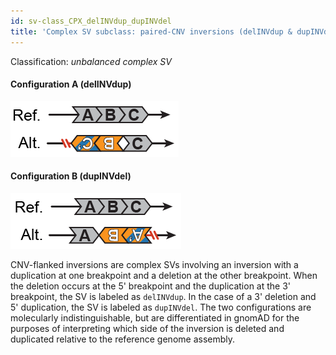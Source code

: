 ```yaml
---
id: sv-class_CPX_delINVdup_dupINVdel
title: 'Complex SV subclass: paired-CNV inversions (delINVdup & dupINVdel)'
---
```


Classification: _unbalanced complex SV_

#### Configuration A (delINVdup)

![Paired-CNV inversion (delINVdup)](gnomAD_browser.SV_schematics_delINVdup.png)

#### Configuration B (dupINVdel)

![Paired-CNV inversion (dupINVdel)](gnomAD_browser.SV_schematics_dupINVdel.png)

CNV-flanked inversions are complex SVs involving an inversion with a duplication at one breakpoint and a deletion at the other breakpoint.  When the deletion occurs at the 5' breakpoint and the duplication at the 3' breakpoint, the SV is labeled as `delINVdup`. In the case of a 3' deletion and 5' duplication, the SV is labeled as `dupINVdel`. The two configurations are molecularly indistinguishable, but are differentiated in gnomAD for the purposes of interpreting which side of the inversion is deleted and duplicated relative to the reference genome assembly.
